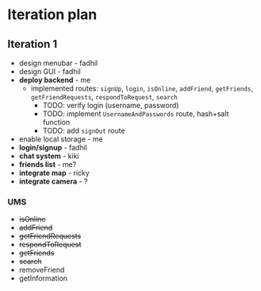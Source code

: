 # Iteration plan

## Iteration 1
- design menubar - fadhil
- design GUI - fadhil
- **deploy backend** - me
  - implemented routes: `signUp`, `login`, `isOnline`, `addFriend`, `getFriends`, `getFriendRequests`, `respondToRequest`, `search`
    - TODO: verify login (username, password)
    - TODO: implement `UsernameAndPasswords` route, hash+salt function
    - TODO: add `signOut` route
- enable local storage - me
- **login/signup** - fadhil
- **chat system** - kiki
- **friends list** - me?
- **integrate map** - ricky
- **integrate camera** - ?

### UMS
- ~~isOnline~~
- ~~addFriend~~
- ~~getFriendRequests~~
- ~~respondToRequest~~
- ~~getFriends~~
- ~~search~~
- removeFriend
- getInformation
